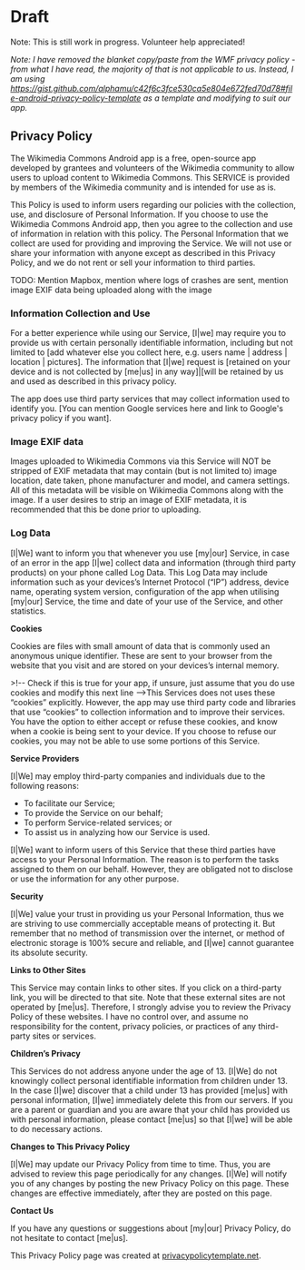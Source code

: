 # Draft

Note: This is still work in progress. Volunteer help appreciated!

_Note: I have removed the blanket copy/paste from the WMF privacy policy - from what I have read, the majority of that is not applicable to us. Instead, I am using https://gist.github.com/alphamu/c42f6c3fce530ca5e804e672fed70d78#file-android-privacy-policy-template as a template and modifying to suit our app._

## Privacy Policy

The Wikimedia Commons Android app is a free, open-source app developed by grantees and volunteers of the Wikimedia community to allow users to upload content to Wikimedia Commons. This SERVICE is provided by members of the Wikimedia community and is intended for use as is. 

This Policy is used to inform users regarding our policies with the collection, use, and disclosure of Personal Information. If you choose to use the Wikimedia Commons Android app, then you agree to the collection and use of information in relation with this policy. The Personal Information that we collect are used for providing and improving the Service. We will not use or share your information with anyone except as described in this Privacy Policy, and we do not rent or sell your information to third parties.

TODO: Mention Mapbox, mention where logs of crashes are sent, mention image EXIF data being uploaded along with the image 

### Information Collection and Use
<p>For a better experience while using our Service, [I|we] may require you to provide us with certain
    personally identifiable information, including but not limited to [add whatever else you collect here, e.g. users name | address | location | pictures]. 
	The information that [I|we] request is [retained on your device and is not
    collected by [me|us] in any way]|[will be retained by us and used as described in this privacy policy.</p>
<p>The app does use third party services that may collect information used to identify you. [You can mention Google services here and link to Google's privacy policy if you want].

### Image EXIF data

Images uploaded to Wikimedia Commons via this Service will NOT be stripped of EXIF metadata that may contain (but is not limited to) image location, date taken, phone manufacturer and model, and camera settings. All of this metadata will be visible on Wikimedia Commons along with the image. If a user desires to strip an image of EXIF metadata, it is recommended that this be done prior to uploading.

### Log Data
<p>[I|We] want to inform you that whenever you use [my|our] Service, in case of an error in the app [I|we] collect
    data and information (through third party products) on your phone called Log Data. This Log Data
    may include information such as your devices’s Internet Protocol (“IP”) address, device name,
    operating system version, configuration of the app when utilising [my|our] Service, the time and date
    of your use of the Service, and other statistics.</p>

<p><strong>Cookies</strong></p>
<p>Cookies are files with small amount of data that is commonly used an anonymous unique identifier.
    These are sent to your browser from the website that you visit and are stored on your devices’s
    internal memory.</p>
<p>>!-- Check if this is true for your app, if unsure, just assume that you do use cookies and modify this next line -->This Services does not uses these “cookies” explicitly. However, the app may use third party code
    and libraries that use “cookies” to collection information and to improve their services. You
    have the option to either accept or refuse these cookies, and know when a cookie is being sent
    to your device. If you choose to refuse our cookies, you may not be able to use some portions of
    this Service.</p>

<p><strong>Service Providers</strong></p> <!-- This part need seem like it's not needed, but if you use any Google services, or any other third party libraries, chances are, you need this. -->
<p>[I|We] may employ third-party companies and individuals due to the following reasons:</p>
<ul>
    <li>To facilitate our Service;</li>
    <li>To provide the Service on our behalf;</li>
    <li>To perform Service-related services; or</li>
    <li>To assist us in analyzing how our Service is used.</li>
</ul>
<p>[I|We] want to inform users of this Service that these third parties have access to your Personal
    Information. The reason is to perform the tasks assigned to them on our behalf. However, they
    are obligated not to disclose or use the information for any other purpose.</p>

<p><strong>Security</strong></p>
<p>[I|We] value your trust in providing us your Personal Information, thus we are striving to use
    commercially acceptable means of protecting it. But remember that no method of transmission over
    the internet, or method of electronic storage is 100% secure and reliable, and [I|we] cannot
    guarantee its absolute security.</p>

<p><strong>Links to Other Sites</strong></p>
<p>This Service may contain links to other sites. If you click on a third-party link, you will be
    directed to that site. Note that these external sites are not operated by [me|us]. Therefore, I
    strongly advise you to review the Privacy Policy of these websites. I have no control over, and
    assume no responsibility for the content, privacy policies, or practices of any third-party
    sites or services.</p>

<p><strong>Children’s Privacy</strong></p>
<p>This Services do not address anyone under the age of 13. [I|We] do not knowingly collect personal
    identifiable information from children under 13. In the case [I|we] discover that a child under 13
    has provided [me|us] with personal information, [I|we] immediately delete this from our servers. If you
    are a parent or guardian and you are aware that your child has provided us with personal
    information, please contact [me|us] so that [I|we] will be able to do necessary actions.</p>

<p><strong>Changes to This Privacy Policy</strong></p>
<p>[I|We] may update our Privacy Policy from time to time. Thus, you are advised to review this page
    periodically for any changes. [I|We] will notify you of any changes by posting the new Privacy Policy
    on this page. These changes are effective immediately, after they are posted on this page.</p>

<p><strong>Contact Us</strong></p>
<p>If you have any questions or suggestions about [my|our] Privacy Policy, do not hesitate to contact
    [me|us].</p>
<p>This Privacy Policy page was created at <a href="https://privacypolicytemplate.net"
                                              target="_blank">privacypolicytemplate.net</a>.</p>
</body>
</html>